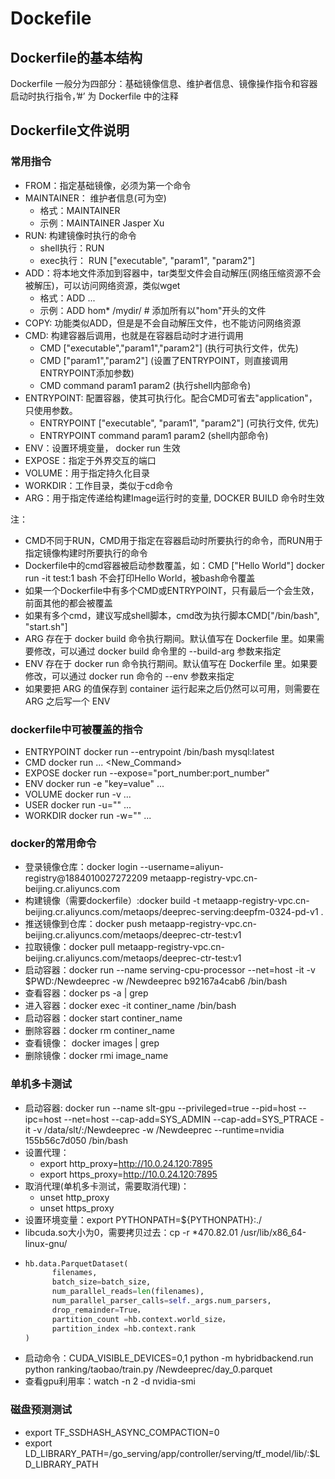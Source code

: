 # Dockefile

## Dockerfile的基本结构

Dockerfile 一般分为四部分：基础镜像信息、维护者信息、镜像操作指令和容器启动时执行指令，’#’ 为 Dockerfile 中的注释

## Dockerfile文件说明

### 常用指令
- FROM：指定基础镜像，必须为第一个命令
- MAINTAINER： 维护者信息(可为空)
  - 格式：MAINTAINER <name>
  - 示例：MAINTAINER Jasper Xu
- RUN: 构建镜像时执行的命令
  - shell执行：RUN <command>
  - exec执行： RUN ["executable", "param1", "param2"]
- ADD：将本地文件添加到容器中，tar类型文件会自动解压(网络压缩资源不会被解压)，可以访问网络资源，类似wget
  - 格式：ADD <src>... <dest>
  - 示例：ADD hom* /mydir/  # 添加所有以"hom"开头的文件
- COPY: 功能类似ADD，但是是不会自动解压文件，也不能访问网络资源
- CMD: 构建容器后调用，也就是在容器启动时才进行调用
  - CMD ["executable","param1","param2"] (执行可执行文件，优先)
  - CMD ["param1","param2"] (设置了ENTRYPOINT，则直接调用ENTRYPOINT添加参数)
  - CMD command param1 param2 (执行shell内部命令)
- ENTRYPOINT: 配置容器，使其可执行化。配合CMD可省去"application"，只使用参数。
  - ENTRYPOINT ["executable", "param1", "param2"] (可执行文件, 优先)
  - ENTRYPOINT command param1 param2 (shell内部命令)
- ENV：设置环境变量， docker run 生效
- EXPOSE：指定于外界交互的端口
- VOLUME：用于指定持久化目录
- WORKDIR：工作目录，类似于cd命令
- ARG：用于指定传递给构建Image运行时的变量, DOCKER BUILD 命令时生效

注：
- CMD不同于RUN，CMD用于指定在容器启动时所要执行的命令，而RUN用于指定镜像构建时所要执行的命令
- Dockerfile中的cmd容器被启动参数覆盖，如：CMD ["Hello World"] docker run -it test:1  bash 不会打印Hello World，被bash命令覆盖
- 如果一个Dockerfile中有多个CMD或ENTRYPOINT，只有最后一个会生效，前面其他的都会被覆盖
-  如果有多个cmd，建议写成shell脚本，cmd改为执行脚本CMD["/bin/bash", "start.sh"]
-  ARG 存在于 docker build 命令执行期间。默认值写在 Dockerfile 里。如果需要修改，可以通过 docker build 命令里的 --build-arg 参数来指定
-  ENV 存在于 docker run 命令执行期间。默认值写在 Dockerfile 里。如果要修改，可以通过 docker run 命令的 --env 参数来指定
-  如果要把 ARG 的值保存到 container 运行起来之后仍然可以可用，则需要在 ARG 之后写一个 ENV

### dockerfile中可被覆盖的指令
- ENTRYPOINT     docker run --entrypoint /bin/bash mysql:latest 
- CMD       docker run ... <New_Command>
- EXPOSE  docker run --expose="port_number:port_number"
- ENV    docker run -e "key=value" ...
- VOLUME    docker run -v ...
- USER docker run -u="" ...
- WORKDIR  docker run -w="" ...


### docker的常用命令
- 登录镜像仓库：docker login --username=aliyun-registry@1884010027272209 metaapp-registry-vpc.cn-beijing.cr.aliyuncs.com
- 构建镜像（需要dockerfile）:docker build  -t metaapp-registry-vpc.cn-beijing.cr.aliyuncs.com/metaops/deeprec-serving:deepfm-0324-pd-v1 .
- 推送镜像到仓库：docker push   metaapp-registry-vpc.cn-beijing.cr.aliyuncs.com/metaops/deeprec-ctr-test:v1
- 拉取镜像：docker pull metaapp-registry-vpc.cn-beijing.cr.aliyuncs.com/metaops/deeprec-ctr-test:v1
- 启动容器：docker run --name serving-cpu-processor  --net=host  -it -v $PWD:/Newdeeprec  -w /Newdeeprec b92167a4cab6 /bin/bash
- 查看容器：docker ps -a | grep
- 进入容器：docker exec -it continer_name /bin/bash
- 启动容器：docker start continer_name
- 删除容器：docker rm continer_name
- 查看镜像： docker images | grep
- 删除镜像：docker rmi image_name

### 单机多卡测试
- 启动容器: docker run --name slt-gpu   --privileged=true --pid=host --ipc=host --net=host --cap-add=SYS_ADMIN  --cap-add=SYS_PTRACE -it -v /data/slt/:/Newdeeprec  -w /Newdeeprec --runtime=nvidia 155b56c7d050  /bin/bash
- 设置代理：
  - export http_proxy=http://10.0.24.120:7895
  - export https_proxy=http://10.0.24.120:7895
- 取消代理(单机多卡测试，需要取消代理)：
  - unset http_proxy
  - unset https_proxy
- 设置环境变量：export PYTHONPATH=${PYTHONPATH}:./
- libcuda.so大小为0，需要拷贝过去：cp -r *470.82.01  /usr/lib/x86_64-linux-gnu/
- ```python
  hb.data.ParquetDataset(
        filenames,
        batch_size=batch_size,
        num_parallel_reads=len(filenames),
        num_parallel_parser_calls=self._args.num_parsers,
        drop_remainder=True，
        partition_count =hb.context.world_size，
        partition_index =hb.context.rank
  )
  ```
- 启动命令：CUDA_VISIBLE_DEVICES=0,1 python -m hybridbackend.run python ranking/taobao/train.py /Newdeeprec/day_0.parquet
- 查看gpu利用率：watch -n 2 -d nvidia-smi

### 磁盘预测测试
- export TF_SSDHASH_ASYNC_COMPACTION=0
- export LD_LIBRARY_PATH=/go_serving/app/controller/serving/tf_model/lib/:$LD_LIBRARY_PATH